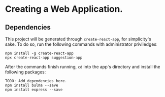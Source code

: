 # Creating a Web Application.

## Dependencies

This project will be generated through `create-react-app`, for simplicity's sake. To do so, run the following commands with administrator priviledges:

```
npm install -g create-react-app
npx create-react-app suggestion-app
```

After the commands finish running, `cd` into the app's directory and install the following packages:

```
TODO: Add dependencies here.
npm install bulma --save
npm install express --save
```
